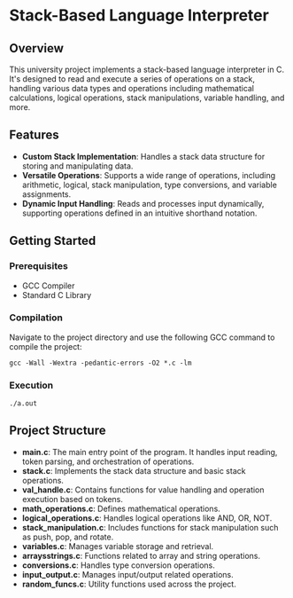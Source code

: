# Stack-Based Language Interpreter

## Overview
This university project implements a stack-based language interpreter in C. It's designed to read and execute a series of operations on a stack, handling various data types and operations including mathematical calculations, logical operations, stack manipulations, variable handling, and more.

## Features
- **Custom Stack Implementation**: Handles a stack data structure for storing and manipulating data.
- **Versatile Operations**: Supports a wide range of operations, including arithmetic, logical, stack manipulation, type conversions, and variable assignments.
- **Dynamic Input Handling**: Reads and processes input dynamically, supporting operations defined in an intuitive shorthand notation.

## Getting Started

### Prerequisites
- GCC Compiler
- Standard C Library

### Compilation
Navigate to the project directory and use the following GCC command to compile the project:

```
gcc -Wall -Wextra -pedantic-errors -O2 *.c -lm
```

### Execution
```
./a.out
```

## Project Structure
- **main.c**: The main entry point of the program. It handles input reading, token parsing, and orchestration of operations.
- **stack.c**: Implements the stack data structure and basic stack operations.
- **val_handle.c**: Contains functions for value handling and operation execution based on tokens.
- **math_operations.c**: Defines mathematical operations.
- **logical_operations.c**: Handles logical operations like AND, OR, NOT.
- **stack_manipulation.c**: Includes functions for stack manipulation such as push, pop, and rotate.
- **variables.c**: Manages variable storage and retrieval.
- **arraysstrings.c**: Functions related to array and string operations.
- **conversions.c**: Handles type conversion operations.
- **input_output.c**: Manages input/output related operations.
- **random_funcs.c**: Utility functions used across the project.
